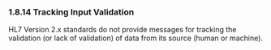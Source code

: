 ### 1.8.14 Tracking Input Validation

HL7 Version 2.x standards do not provide messages for tracking the validation (or lack of validation) of data from its source (human or machine).
